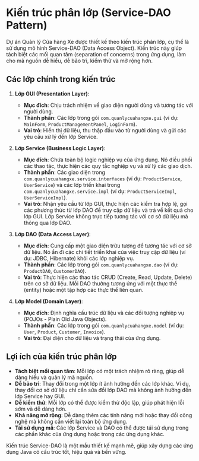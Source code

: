 # Kiến trúc phân lớp (Service-DAO Pattern)

Dự án Quản lý Cửa hàng Xe được thiết kế theo kiến trúc phân lớp, cụ thể là sử dụng mô hình Service-DAO (Data Access Object). Kiến trúc này giúp tách biệt các mối quan tâm (separation of concerns) trong ứng dụng, làm cho mã nguồn dễ hiểu, dễ bảo trì, kiểm thử và mở rộng hơn.

## Các lớp chính trong kiến trúc

1.  **Lớp GUI (Presentation Layer)**:
    *   **Mục đích**: Chịu trách nhiệm về giao diện người dùng và tương tác với người dùng.
    *   **Thành phần**: Các lớp trong gói `com.quanlycuahangxe.gui` (ví dụ: `MainForm`, `ProductManagementPanel`, `LoginForm`).
    *   **Vai trò**: Hiển thị dữ liệu, thu thập đầu vào từ người dùng và gửi các yêu cầu xử lý đến lớp Service.

2.  **Lớp Service (Business Logic Layer)**:
    *   **Mục đích**: Chứa toàn bộ logic nghiệp vụ của ứng dụng. Nó điều phối các thao tác, thực hiện các quy tắc nghiệp vụ và xử lý các giao dịch.
    *   **Thành phần**: Các giao diện trong `com.quanlycuahangxe.service.interfaces` (ví dụ: `ProductService`, `UserService`) và các lớp triển khai trong `com.quanlycuahangxe.service.impl` (ví dụ: `ProductServiceImpl`, `UserServiceImpl`).
    *   **Vai trò**: Nhận yêu cầu từ lớp GUI, thực hiện các kiểm tra hợp lệ, gọi các phương thức từ lớp DAO để truy cập dữ liệu và trả về kết quả cho lớp GUI. Lớp Service không trực tiếp tương tác với cơ sở dữ liệu mà thông qua lớp DAO.

3.  **Lớp DAO (Data Access Layer)**:
    *   **Mục đích**: Cung cấp một giao diện trừu tượng để tương tác với cơ sở dữ liệu. Nó ẩn đi các chi tiết triển khai của việc truy cập dữ liệu (ví dụ: JDBC, Hibernate) khỏi các lớp nghiệp vụ.
    *   **Thành phần**: Các lớp trong gói `com.quanlycuahangxe.dao` (ví dụ: `ProductDAO`, `CustomerDAO`).
    *   **Vai trò**: Thực hiện các thao tác CRUD (Create, Read, Update, Delete) trên cơ sở dữ liệu. Mỗi DAO thường tương ứng với một thực thể (entity) hoặc một tập hợp các thực thể liên quan.

4.  **Lớp Model (Domain Layer)**:
    *   **Mục đích**: Định nghĩa cấu trúc dữ liệu và các đối tượng nghiệp vụ (POJOs - Plain Old Java Objects).
    *   **Thành phần**: Các lớp trong gói `com.quanlycuahangxe.model` (ví dụ: `User`, `Product`, `Customer`, `Invoice`).
    *   **Vai trò**: Đại diện cho dữ liệu và trạng thái của ứng dụng.

## Lợi ích của kiến trúc phân lớp

*   **Tách biệt mối quan tâm**: Mỗi lớp có một trách nhiệm rõ ràng, giúp dễ dàng hiểu và quản lý mã nguồn.
*   **Dễ bảo trì**: Thay đổi trong một lớp ít ảnh hưởng đến các lớp khác. Ví dụ, thay đổi cơ sở dữ liệu chỉ cần sửa đổi lớp DAO mà không ảnh hưởng đến lớp Service hay GUI.
*   **Dễ kiểm thử**: Mỗi lớp có thể được kiểm thử độc lập, giúp phát hiện lỗi sớm và dễ dàng hơn.
*   **Khả năng mở rộng**: Dễ dàng thêm các tính năng mới hoặc thay đổi công nghệ mà không cần viết lại toàn bộ ứng dụng.
*   **Tái sử dụng mã**: Các lớp Service và DAO có thể được tái sử dụng trong các phần khác của ứng dụng hoặc trong các ứng dụng khác.

Kiến trúc Service-DAO là một mẫu thiết kế mạnh mẽ, giúp xây dựng các ứng dụng Java có cấu trúc tốt, hiệu quả và bền vững.
